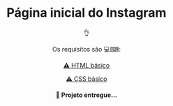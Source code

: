 <h1 align="center">Página inicial do Instagram</h1>
<p align="center"Projeto criado através do curso da Dio onde recriamos a página inicial do instagram </p> 👌
<p align="center">Os requisitos são 💻⌨:</p>
<p align="center"><a href="#tecnologias">⚠ HTML básico </a></p>
<p align="center"><a href="#tecnologias">⚠ CSS básico</a></p>


<h4 align="center"> 
	 🚀 Projeto entregue...  
</h4>
